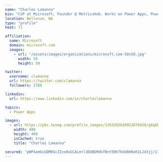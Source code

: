 ```yaml
---
name: "Charles Lamanna"
bio: "CVP at Microsoft, Founder @ MetricsHub. Works on Power Apps, Power Automate, Power Virtual Agent, Common Data Service and Dynamics 365."
location: Bellevue, WA
type: "profile"
heat: 71

affiliation:
  name: Microsoft
  domain: microsoft.com
  images:
    - url: "/assets/images/organizations/microsoft.com-50x50.jpg"
      width: 50
      height: 50

twitter:
  username: clamanna
  url: https://twitter.com/clamanna
  followers: 2780

linkedin:
  url: https://www.linkedin.com/in/charleslamanna

topics:
  - Power Apps

images:
  - url: https://pbs.twimg.com/profile_images/1263202626922876928/g6qGbHZ-_400x400.jpg
    width: 400
    height: 400
    isCached: true
    title: "Charles Lamanna"

secured: "pWP4amGsGDM8GcZZvo8xGCALm+l3DUBDMdkfBnt5Nh7kUU6KNxK1LJd3jj/1I8lOXHrgjRF4/ekHptb9s/Us5IGq/YO+zUoRIOYvUj0emzbeUkO+PRuQ2Ddp4IKF2bYAaZe+m5YiI5oG4iD77lzwnwSWjJ7euizkTE1DaAN7Vsoc6x/FuIg7kmJsMj41FiKPdw8AW4/aHHDy1iWZS5mGSkZueywaStOihITy0aS2yOeWiIB//hIsTh+Zgb7cbVN4Ychz3t0eQep686/xOU3WW2I4C2Wmf4rI0F6yvnIZUPcMirZ7WjDZhNGo7wZE37MYdRh5bZRkgy0ec9DBgdchT9MOvJQMOrTFAuVq+GNYsqBhimXyeb4Nq+i4Jqum1x9XeUOhN99IYOPpgJwhoDeTZrhg/41Fjzu86RTLY2W9EtY=;1C5sB3r/pJEML3snMwjx4g=="
---
```


